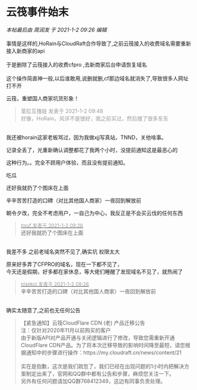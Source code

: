 # 云筏事件始末


<i class="pstatus"> 本帖最后由 周润发 于 2021-1-2 09:26 编辑 </i><br />
<br />
事情是这样的,HoRain与CloudRaft合作导致了,之前云筏接入的收费域名需要重新接入新商家的api<br />
<br />
于是删除了云筏接入的收费cfpro ,去新商家后台申请恢复域名<br />
<br />
这个操作简直神一般,以后谁敢用,说删就删,cf那边域名就消失了,导致很多人网址打不开

云筏，重塑国人商家坑货形象！

<div class="quote"><blockquote><font color="#999999">茎肛互撸娃 发表于 2021-1-2 09:48</font><br />
<font color="#999999">好像，HoRain，风评不是很好，我之前买过，然后搜了很多东东</font></blockquote></div><br />
我还被horain这家老板骂过，因为我做xjj写真站，TNND，关他啥事。

记录全丢了，光重新确认调整都花了我两个小时，没提前通知这是最恶心的

这种行为。。完全不顾用户体验，而且没有提前通知。

吃瓜

还好我就扔了个图床在上面

辛辛苦苦打造的口碑（对比其他国人商家）一夜回到解放前

朝令夕改，完全不考虑用户，一自己为中心，我反正是不会买云伐的任何东西

<div class="quote"><blockquote><font size="2"><a href="https://www.hostloc.com/forum.php?mod=redirect&amp;goto=findpost&amp;pid=9780175&amp;ptid=791766" target="_blank"><font color="#999999">hxuf 发表于 2021-1-2 09:26</font></a></font><br />
还好我就扔了个图床在上面</blockquote></div><br />
我差不多 之前老域名突然不见了,确实坑 权限太大

原来好多弄了CFPRO的域名，现在一下都不见了，<br />
今天还是假期，好多都在家休息，等大佬们睡醒了发现域名不见了，就热闹了

<div class="quote"><blockquote><font size="2"><a href="https://www.hostloc.com/forum.php?mod=redirect&amp;goto=findpost&amp;pid=9780177&amp;ptid=791766" target="_blank"><font color="#999999">nisekoi 发表于 2021-1-2 09:26</font></a></font><br />
辛辛苦苦打造的口碑（对比其他国人商家）一夜回到解放前</blockquote></div><br />
确实太随意了,之前也无任何公告

<div class="quote"><blockquote>【紧急通知】云筏CloudFlare CDN (老) 产品迁移公告<br />
注：仅针对2020年11月以前购买的客户<br />
由于新版API对产品开通与关闭逻辑进行了修改，导致您需重新开通CloudFlare CDN产品。为了将本次迁移导致的影响时间降至最短，请您根据通知中的步骤进行操作：https://my.cloudraft.cn/news/content/21<br />
<br />
实在是抱歉，这次是我们疏忽了，我们已经在出现问题的1小时内把解决方案制定出来了，官网和QQ群中都有公告和步骤，麻烦您关注一下。<br />
另外有任何问题请加QQ群768412349，这边有同事负责处理。</blockquote></div><img id="aimg_U2tX2" onclick="zoom(this, this.src, 0, 0, 0)" class="zoom" src="https://cdn.jsdelivr.net/gh/hishis/forum-master/public/images/patch.gif" onmouseover="img_onmouseoverfunc(this)" onload="thumbImg(this)" border="0" alt="" />
